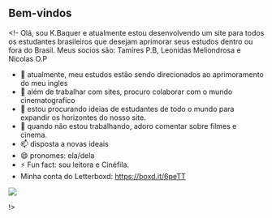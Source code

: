## Bem-vindos
<!-
Olá, sou K.Baquer e atualmente estou desenvolvendo um site para todos os estudantes brasileiros que desejam aprimorar seus estudos dentro ou fora do Brasil.
Meus socios são: Tamires P.B, Leonidas Meliondrosa e Nicolas O.P

- 🌱 atualmente, meu estudos estão sendo direcionados ao aprimoramento do meu ingles
- 👯 além de trabalhar com sites, procuro colaborar com o mundo cinematografico 
- 🤔 estou procurando ideias de estudantes de todo o mundo para expandir os horizontes do nosso site.
- 💬 quando não estou trabalhando, adoro comentar sobre filmes e cinema.
- 📫 disposta a novas ideais
- 😄 pronomes: ela/dela
- ⚡ Fun fact: sou leitora e Cinéfila.
- Minha conta do Letterboxd: <https://boxd.it/6peTT>

<img src="https://www.magazine-hd.com/apps/wp/wp-content/uploads/2023/03/daisy-jones-and-the-six-riley.jpeg">

!>
